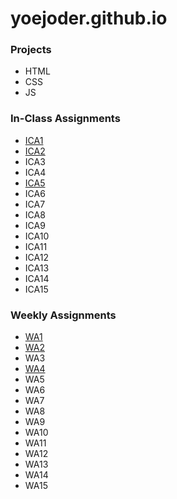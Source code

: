# yoejoder.github.io

### Projects
- HTML
- CSS
- JS

### In-Class Assignments
- [ICA1](ica/JY%20Copy%20of%20ICA1%20--%20How%20to%20Search%20(1).pdf)
- [ICA2](ica/JY%20Copy%20of%20ICA2%20--%20Exploring%20Directory%20Structures%20(Week%202)%20(1).pdf)
- ICA3
- ICA4
- [ICA5](ica/ica5.html) 
- ICA6
- ICA7
- ICA8
- ICA9
- ICA10
- ICA11
- ICA12
- ICA13
- ICA14
- ICA15

### Weekly Assignments
- [WA1](wa/wa1.html) 
- [WA2](wa/wa2.html)
- WA3    
- [WA4](wa/wa4.html)
- WA5
- WA6    
- WA7
- WA8
- WA9
- WA10
- WA11
- WA12
- WA13
- WA14
- WA15
